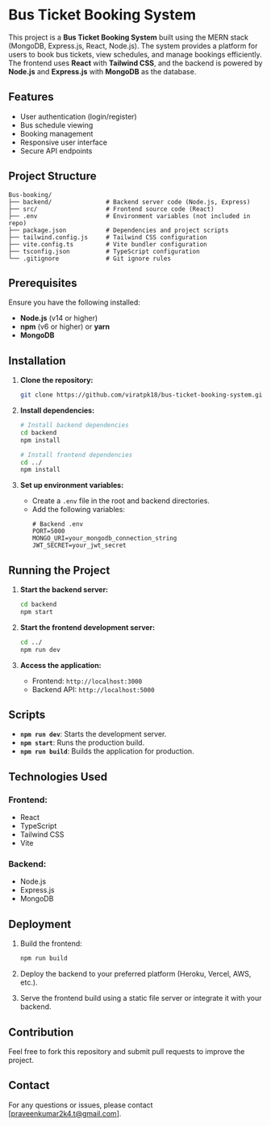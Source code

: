 # Bus Ticket Booking System

This project is a **Bus Ticket Booking System** built using the MERN stack (MongoDB, Express.js, React, Node.js). The system provides a platform for users to book bus tickets, view schedules, and manage bookings efficiently. The frontend uses **React** with **Tailwind CSS**, and the backend is powered by **Node.js** and **Express.js** with **MongoDB** as the database.

## Features
- User authentication (login/register)
- Bus schedule viewing
- Booking management
- Responsive user interface
- Secure API endpoints

## Project Structure

```
Bus-booking/
├── backend/               # Backend server code (Node.js, Express)
├── src/                   # Frontend source code (React)
├── .env                   # Environment variables (not included in repo)
├── package.json           # Dependencies and project scripts
├── tailwind.config.js     # Tailwind CSS configuration
├── vite.config.ts         # Vite bundler configuration
├── tsconfig.json          # TypeScript configuration
└── .gitignore             # Git ignore rules
```

## Prerequisites
Ensure you have the following installed:

- **Node.js** (v14 or higher)
- **npm** (v6 or higher) or **yarn**
- **MongoDB**

## Installation

1. **Clone the repository:**
   ```bash
   git clone https://github.com/viratpk18/bus-ticket-booking-system.git
   ```

2. **Install dependencies:**
   ```bash
   # Install backend dependencies
   cd backend
   npm install

   # Install frontend dependencies
   cd ../
   npm install
   ```

3. **Set up environment variables:**
   - Create a `.env` file in the root and backend directories.
   - Add the following variables:
     ```env
     # Backend .env
     PORT=5000
     MONGO_URI=your_mongodb_connection_string
     JWT_SECRET=your_jwt_secret
     ```

## Running the Project

1. **Start the backend server:**
   ```bash
   cd backend
   npm start
   ```

2. **Start the frontend development server:**
   ```bash
   cd ../
   npm run dev
   ```

3. **Access the application:**
   - Frontend: `http://localhost:3000`
   - Backend API: `http://localhost:5000`

## Scripts

- **`npm run dev`**: Starts the development server.
- **`npm start`**: Runs the production build.
- **`npm run build`**: Builds the application for production.

## Technologies Used

### Frontend:
- React
- TypeScript
- Tailwind CSS
- Vite

### Backend:
- Node.js
- Express.js
- MongoDB

## Deployment

1. Build the frontend:
   ```bash
   npm run build
   ```

2. Deploy the backend to your preferred platform (Heroku, Vercel, AWS, etc.).

3. Serve the frontend build using a static file server or integrate it with your backend.

## Contribution
Feel free to fork this repository and submit pull requests to improve the project.

## Contact
For any questions or issues, please contact [praveenkumar2k4.t@gmail.com].

